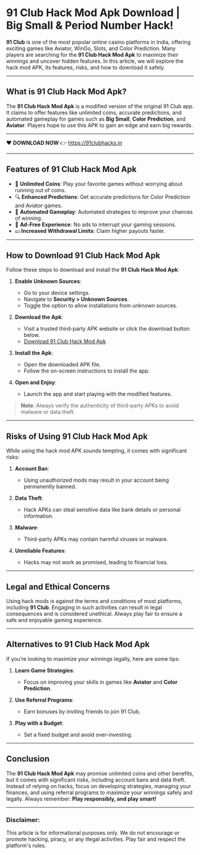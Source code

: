 # 91 Club Hack Mod Apk Download | Big Small & Period Number Hack!

**91 Club** is one of the most popular online casino platforms in India, offering exciting games like Aviator, WinGo, Slots, and Color Prediction. Many players are searching for the **91 Club Hack Mod Apk** to maximize their winnings and uncover hidden features. In this article, we will explore the hack mod APK, its features, risks, and how to download it safely.

---

## What is 91 Club Hack Mod Apk?

The **91 Club Hack Mod Apk** is a modified version of the original 91 Club app. It claims to offer features like unlimited coins, accurate predictions, and automated gameplay for games such as **Big Small**, **Color Prediction**, and **Aviator**. Players hope to use this APK to gain an edge and earn big rewards.

---

❤️ **DOWNLOAD NOW** 👉 https://91clubhacks.in

---

## Features of 91 Club Hack Mod Apk

- 🎰 **Unlimited Coins**: Play your favorite games without worrying about running out of coins.
- 🔍 **Enhanced Predictions**: Get accurate predictions for Color Prediction and Aviator games.
- 🚀 **Automated Gameplay**: Automated strategies to improve your chances of winning.
- 💎 **Ad-Free Experience**: No ads to interrupt your gaming sessions.
- 💵 **Increased Withdrawal Limits**: Claim higher payouts faster.

---

## How to Download 91 Club Hack Mod Apk

Follow these steps to download and install the **91 Club Hack Mod Apk**:

1. **Enable Unknown Sources**:
   - Go to your device settings.
   - Navigate to **Security > Unknown Sources**.
   - Toggle the option to allow installations from unknown sources.

2. **Download the Apk**:
   - Visit a trusted third-party APK website or click the download button below.
   - [Download 91 Club Hack Mod Apk](#)

3. **Install the Apk**:
   - Open the downloaded APK file.
   - Follow the on-screen instructions to install the app.

4. **Open and Enjoy**:
   - Launch the app and start playing with the modified features.

> **Note**: Always verify the authenticity of third-party APKs to avoid malware or data theft.

---

## Risks of Using 91 Club Hack Mod Apk

While using the hack mod APK sounds tempting, it comes with significant risks:

1. **Account Ban**:
   - Using unauthorized mods may result in your account being permanently banned.

2. **Data Theft**:
   - Hack APKs can steal sensitive data like bank details or personal information.

3. **Malware**:
   - Third-party APKs may contain harmful viruses or malware.

4. **Unreliable Features**:
   - Hacks may not work as promised, leading to financial loss.

---

## Legal and Ethical Concerns

Using hack mods is against the terms and conditions of most platforms, including **91 Club**. Engaging in such activities can result in legal consequences and is considered unethical. Always play fair to ensure a safe and enjoyable gaming experience.

---

## Alternatives to 91 Club Hack Mod Apk

If you’re looking to maximize your winnings legally, here are some tips:

1. **Learn Game Strategies**:
   - Focus on improving your skills in games like **Aviator** and **Color Prediction**.

2. **Use Referral Programs**:
   - Earn bonuses by inviting friends to join 91 Club.

3. **Play with a Budget**:
   - Set a fixed budget and avoid over-investing.

---

## Conclusion

The **91 Club Hack Mod Apk** may promise unlimited coins and other benefits, but it comes with significant risks, including account bans and data theft. Instead of relying on hacks, focus on developing strategies, managing your finances, and using referral programs to maximize your winnings safely and legally. Always remember: **Play responsibly, and play smart!**

---

### Disclaimer:
This article is for informational purposes only. We do not encourage or promote hacking, piracy, or any illegal activities. Play fair and respect the platform's rules.